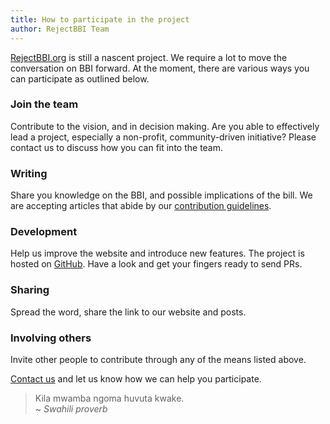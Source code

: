 ```yaml
---
title: How to participate in the project
author: RejectBBI Team
---
```

[RejectBBI.org](rejectbbi.org) is still a nascent project. We require a lot to move the conversation on BBI forward. At the moment, there are various ways you can participate as outlined below.

### Join the team

Contribute to the vision, and in decision making. Are you able to effectively lead a project, especially a non-profit, community-driven initiative? Please contact us to discuss how you can fit into the team.

### Writing

 Share you knowledge on the BBI, and possible implications of the bill. We are accepting articles that abide by our [contribution guidelines](https://www.rejectbbi.org/posts/2020-12-09-contribution-guidelines/).

### Development

Help us improve the website and introduce new features. The project is hosted on [GitHub](https://github.com/nevilleomangi/reject-bbi). Have a look and get your fingers ready to send PRs. 

### Sharing

Spread the word, share the link to our website and posts.

### Involving others

Invite other people to contribute through any of the means listed above.

[Contact us](mailto:info@rejectbbi.org) and let us know how we can help you participate.

> Kila mwamba ngoma huvuta kwake.\
> ~ *Swahili proverb*